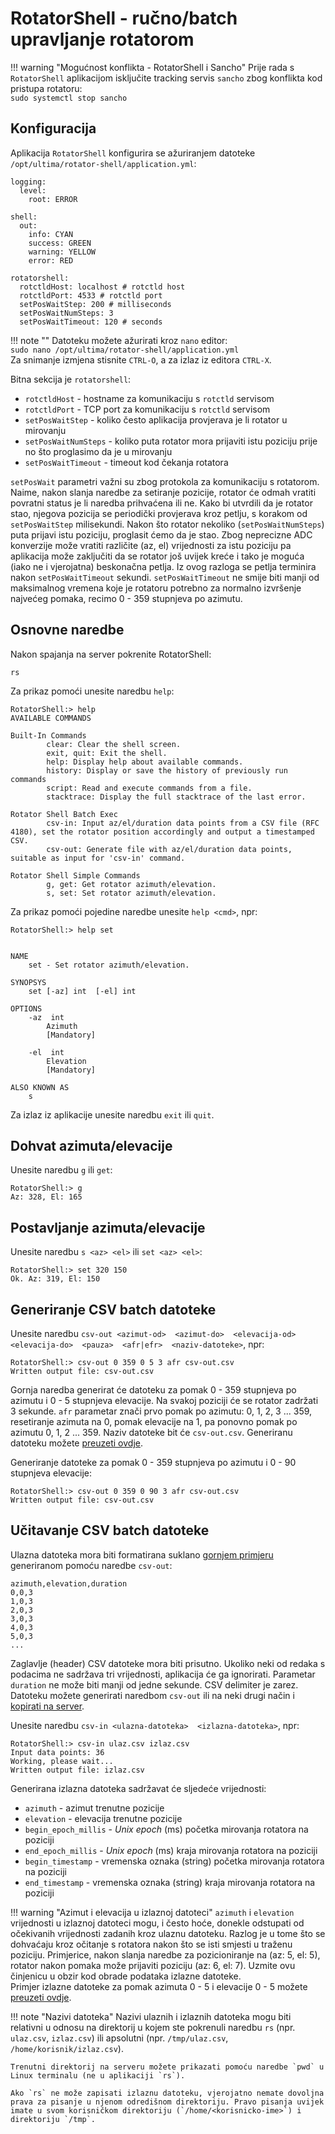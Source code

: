 # RotatorShell - ručno/batch upravljanje rotatorom

!!! warning "Mogućnost konflikta - RotatorShell i Sancho"
    Prije rada s `RotatorShell` aplikacijom isključite tracking servis `sancho` zbog konflikta kod pristupa rotatoru:<br>
    `sudo systemctl stop sancho`

## Konfiguracija

Aplikacija `RotatorShell` konfigurira se ažuriranjem datoteke `/opt/ultima/rotator-shell/application.yml`:
```
logging:
  level:
    root: ERROR

shell:
  out:
    info: CYAN
    success: GREEN
    warning: YELLOW
    error: RED

rotatorshell:
  rotctldHost: localhost # rotctld host
  rotctldPort: 4533 # rotctld port
  setPosWaitStep: 200 # milliseconds
  setPosWaitNumSteps: 3
  setPosWaitTimeout: 120 # seconds
```

!!! note ""
    Datoteku možete ažurirati kroz `nano` editor: <br>
    `sudo nano /opt/ultima/rotator-shell/application.yml`<br>
    Za snimanje izmjena stisnite `CTRL-O`, a za izlaz iz editora `CTRL-X`.

Bitna sekcija je `rotatorshell`:

 - `rotctldHost` - hostname za komunikaciju s `rotctld` servisom
 - `rotctldPort` - TCP port za komunikaciju s `rotctld` servisom
 - `setPosWaitStep` - koliko često aplikacija provjerava je li rotator u mirovanju
 - `setPosWaitNumSteps` - koliko puta rotator mora prijaviti istu poziciju prije no što proglasimo da je u mirovanju
 - `setPosWaitTimeout` - timeout kod čekanja rotatora 

`setPosWait` parametri važni su zbog protokola za komunikaciju s rotatorom. Naime, nakon slanja naredbe za setiranje pozicije, rotator će odmah vratiti povratni status je li naredba prihvaćena ili ne. Kako bi utvrdili da je rotator stao, njegova pozicija se periodički provjerava kroz petlju, s korakom od `setPosWaitStep` milisekundi. Nakon što rotator nekoliko (`setPosWaitNumSteps`) puta prijavi istu poziciju, proglasit ćemo da je stao. Zbog neprecizne ADC konverzije može vratiti različite (az, el) vrijednosti za istu poziciju pa aplikacija može zaključiti da se rotator još uvijek kreće i tako je moguća (iako ne i vjerojatna) beskonačna petlja. Iz ovog razloga se petlja terminira nakon `setPosWaitTimeout` sekundi. `setPosWaitTimeout` ne smije biti manji od maksimalnog vremena koje je rotatoru potrebno za normalno izvršenje najvećeg pomaka, recimo 0 - 359 stupnjeva po azimutu.

## Osnovne naredbe

Nakon spajanja na server pokrenite RotatorShell:
```
rs
```

Za prikaz pomoći unesite naredbu `help`:
```
RotatorShell:> help
AVAILABLE COMMANDS

Built-In Commands
        clear: Clear the shell screen.
        exit, quit: Exit the shell.
        help: Display help about available commands.
        history: Display or save the history of previously run commands
        script: Read and execute commands from a file.
        stacktrace: Display the full stacktrace of the last error.

Rotator Shell Batch Exec
        csv-in: Input az/el/duration data points from a CSV file (RFC 4180), set the rotator position accordingly and output a timestamped CSV.
        csv-out: Generate file with az/el/duration data points, suitable as input for 'csv-in' command.

Rotator Shell Simple Commands
        g, get: Get rotator azimuth/elevation.
        s, set: Set rotator azimuth/elevation.
```

Za prikaz pomoći pojedine naredbe unesite `help <cmd>`, npr:
```
RotatorShell:> help set


NAME
	set - Set rotator azimuth/elevation.

SYNOPSYS
	set [-az] int  [-el] int  

OPTIONS
	-az  int
		Azimuth
		[Mandatory]

	-el  int
		Elevation
		[Mandatory]

ALSO KNOWN AS
	s
```

Za izlaz iz aplikacije unesite naredbu `exit` ili `quit`.

## Dohvat azimuta/elevacije

Unesite naredbu `g` ili `get`:
```
RotatorShell:> g
Az: 328, El: 165
```

## Postavljanje azimuta/elevacije

Unesite naredbu `s <az> <el>` ili `set <az> <el>`:
```
RotatorShell:> set 320 150
Ok. Az: 319, El: 150
```

## Generiranje CSV batch datoteke

Unesite naredbu `csv-out <azimut-od>  <azimut-do>  <elevacija-od>  <elevacija-do>  <pauza>  <afr|efr>  <naziv-datoteke>`, npr:
```
RotatorShell:> csv-out 0 359 0 5 3 afr csv-out.csv
Written output file: csv-out.csv
```

Gornja naredba generirat će datoteku za pomak 0 - 359 stupnjeva po azimutu i 0 - 5 stupnjeva elevacije. Na svakoj poziciji će se rotator zadržati 3 sekunde. `afr` parametar znači prvo pomak po azimutu: 0, 1, 2, 3 ... 359, resetiranje azimuta na 0, pomak elevacije na 1, pa ponovno pomak po azimutu 0, 1, 2 ... 359. Naziv datoteke bit će `csv-out.csv`. Generiranu datoteku možete [preuzeti ovdje](assets/files/rotator_shell/csv-out.csv).

Generiranje datoteke za pomak 0 - 359 stupnjeva po azimutu i 0 - 90 stupnjeva elevacije:
```
RotatorShell:> csv-out 0 359 0 90 3 afr csv-out.csv
Written output file: csv-out.csv
```

## Učitavanje CSV batch datoteke

Ulazna datoteka mora biti formatirana suklano [gornjem primjeru](assets/files/rotator_shell/csv-out.csv) generiranom pomoću naredbe `csv-out`:
```
azimuth,elevation,duration
0,0,3
1,0,3
2,0,3
3,0,3
4,0,3
5,0,3
...
```
Zaglavlje (header) CSV datoteke mora biti prisutno. Ukoliko neki od redaka s podacima ne sadržava tri vrijednosti, aplikacija će ga ignorirati. Parametar `duration` ne može biti manji od jedne sekunde. CSV delimiter je zarez. Datoteku možete generirati naredbom `csv-out` ili na neki drugi način i [kopirati na server](spajanje.md#kopiranje-datoteka-kroz-sshscp). 

Unesite naredbu `csv-in <ulazna-datoteka>  <izlazna-datoteka>`, npr:
```
RotatorShell:> csv-in ulaz.csv izlaz.csv
Input data points: 36
Working, please wait...
Written output file: izlaz.csv
```

Generirana izlazna datoteka sadržavat će sljedeće vrijednosti:

 - `azimuth` - azimut trenutne pozicije
 - `elevation` - elevacija trenutne pozicije
 - `begin_epoch_millis` - *Unix epoch* (ms) početka mirovanja rotatora na poziciji
 - `end_epoch_millis` - *Unix epoch* (ms) kraja mirovanja rotatora na poziciji
 - `begin_timestamp` - vremenska oznaka (string) početka mirovanja rotatora na poziciji
 - `end_timestamp` - vremenska oznaka (string) kraja mirovanja rotatora na poziciji

!!! warning "Azimut i elevacija u izlaznoj datoteci"
    `azimuth` i `elevation` vrijednosti u izlaznoj datoteci mogu, i često hoće, donekle odstupati od očekivanih vrijednosti zadanih kroz ulaznu datoteku. Razlog je u tome što se dohvaćaju kroz očitanje s rotatora nakon što se isti smjesti u traženu poziciju. Primjerice, nakon slanja naredbe za pozicioniranje na (az: 5, el: 5), rotator nakon pomaka može prijaviti poziciju (az: 6, el: 7). Uzmite ovu činjenicu u obzir kod obrade podataka izlazne datoteke.<br>
    Primjer izlazne datoteke za pomak azimuta 0 - 5 i elevacije 0 - 5 možete [preuzeti ovdje](assets/files/rotator_shell/izlaz.csv).

!!! note "Nazivi datoteka"
    Nazivi ulaznih i izlaznih datoteka mogu biti relativni u odnosu na direktorij u kojem ste pokrenuli naredbu `rs` (npr. `ulaz.csv`, `izlaz.csv`) ili apsolutni (npr. `/tmp/ulaz.csv`, `/home/korisnik/izlaz.csv`).

    Trenutni direktorij na serveru možete prikazati pomoću naredbe `pwd` u Linux terminalu (ne u aplikaciji `rs`).

    Ako `rs` ne može zapisati izlaznu datoteku, vjerojatno nemate dovoljna prava za pisanje u njenom odredišnom direktoriju. Pravo pisanja uvijek imate u svom korisničkom direktoriju (`/home/<korisnicko-ime>`) i direktoriju `/tmp`.
